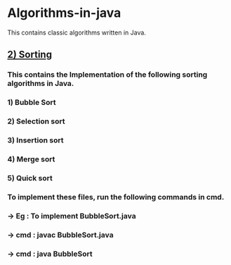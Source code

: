 # Algorithms-in-java
This contains classic algorithms written in Java.

## [2) Sorting](https://github.com/lokeshkarra/Algorithms-in-java/tree/e6b2953916f7ebc74956da641f393ee3c8f5596d/Sorting)

###            This contains the Implementation of the following sorting algorithms in Java.

###             1) Bubble Sort
###             2) Selection sort
###             3) Insertion sort
###             4) Merge sort
###             5) Quick sort
            
 ###           To implement these files, run the following commands in cmd.
            
 ###            -> Eg   : To implement BubbleSort.java
 ###            -> cmd  :  javac BubbleSort.java
 ###            -> cmd  :  java BubbleSort






